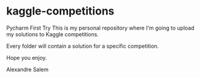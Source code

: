 # kaggle-competitions
Pycharm First Try
This is my personal repository where I'm going to upload my solutions to Kaggle competitions.

Every folder will contain a solution for a specific competition.

Hope you enjoy.

Alexandre Salem
